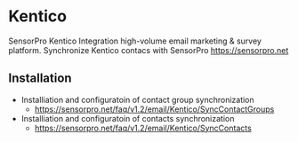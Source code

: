 # Kentico
SensorPro Kentico Integration 
high-volume email marketing & survey platform. Synchronize Kentico contacs with SensorPro https://sensorpro.net 

## Installation
- Installiation and configuratoin of contact group synchronization
  - https://sensorpro.net/faq/v1.2/email/Kentico/SyncContactGroups
- Installiation and configuratoin of contacts synchronization
  - https://sensorpro.net/faq/v1.2/email/Kentico/SyncContacts
